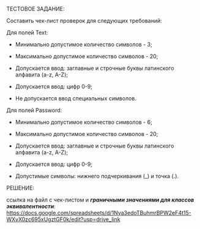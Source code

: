 ТЕСТОВОЕ ЗАДАНИЕ:

Составить чек-лист проверок для следующих требований:

Для полей Text:

- Минимально допустимое количество символов - 3;

- Максимально допустимое количество символов - 20;

- Допускается ввод: заглавные и строчные буквы латинского алфавита (a-z, A-Z);

- Допускается ввод: цифр 0-9;

- Не допускается ввод специальных символов.

Для полей Password:

- Минимально допустимое количество символов - 6;

- Максимально допустимое количество символов - 20;

- Допускается ввод: заглавные и строчные буквы латинского алфавита (a-z, A-Z);

- Допускается ввод: цифр 0-9;

- Допустимые символы: нижнего подчеркивания (_) и точка (.).

РЕШЕНИЕ:

ссылка на файл с чек-листом и __*граничными значениями для классов эквивалентности*__: https://docs.google.com/spreadsheets/d/1Nya3edoTBuhmrBPW2eF4t15-WXvX0zc695xUgztGF0k/edit?usp=drive_link

